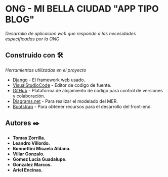 # ONG - MI BELLA CIUDAD "APP TIPO BLOG" 

_Desarrollo de aplicacion web que responde a las necesidades especificadas por la ONG_


## Construido con 🛠️

_Herramientas utilizadas en el proyecto_

* [Django](https://www.djangoproject.com/) - El framework web usado.
* [VisualStudioCode](https://code.visualstudio.com//) - Editor de codigo de fuente.
* [GitHub](https://github.com/) - Plataforma de alojamiento de código para control de versiones y colaboración.
* [Diagrams.net](https://www.diagrams.net/) - Para realizar el modelado del MER.
* [Bootstrap](https://getbootstrap.com/) - Para obtener recursos para el desarrollo del front-end.


## Autores ✒️

* **Tomas Zorrilla.**
* **Leandro Villordo.**
* **Bonnettini Micaela Aldana.**
* **Villar Gonzalo.**
* **Gomez Lucia Guadalupe.**
* **Gonzalez Marcos.**
* **Ariel Encinas.**
